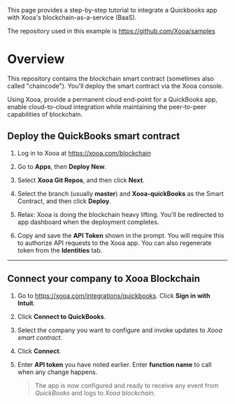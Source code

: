 
This page provides a step-by-step tutorial to integrate a Quickbooks app with Xooa's blockchain-as-a-service (BaaS).

The repository used in this example is <https://github.com/Xooa/samples>

# Overview

This repository contains the blockchain smart contract (sometimes also called "chaincode"). You'll deploy the smart contract via the Xooa console.

Using Xooa, provide a permanent cloud end-point for a QuickBooks app, enable cloud-to-cloud integration while maintaining the peer-to-peer capabilities of blockchain.

## Deploy the QuickBooks smart contract 

 
1. Log in to Xooa at <https://xooa.com/blockchain>

2. Go to **Apps**, then **Deploy New**.

3. Select **Xooa Git Repos**, and then click **Next**.

4. Select the branch (usually **master**) and **Xooa-quickBooks** as the Smart Contract, and then click **Deploy**.

5. Relax:  Xooa is doing the blockchain heavy lifting. You'll be redirected to app dashboard when the deployment completes.

6. Copy and save the **API Token** shown in the prompt. You will require this to authorize API requests to the Xooa app. You can also regenerate token from the **Identities** tab.

___

## Connect your company to Xooa Blockchain

1. Go to <https://xooa.com/integrations/quickbooks>. Click **Sign in with Intuit**.

2. Click **Connect to QuickBooks**.

3. Select the company you want to configure and invoke updates to *Xooa smart contract*.

4. Click **Connect**.

5. Enter **API token** you have noted earlier. Enter **function name** to call when any change happens.

	> The app is now configured and ready to receive any event from *QuickBooks* and logs to *Xooa blockchain*.
